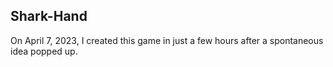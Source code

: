 ## Shark-Hand
On April 7, 2023, I created this game in just a few hours after a spontaneous idea popped up.
